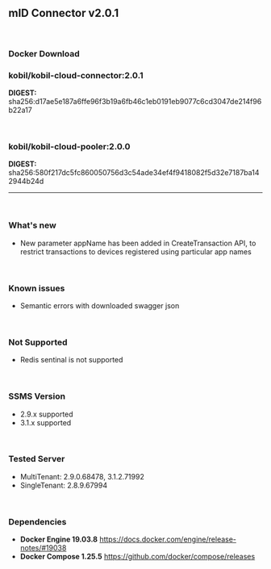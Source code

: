 
## mID Connector v2.0.1

<br/>

### **Docker Download**

### kobil/kobil-cloud-connector:2.0.1
**DIGEST:** sha256:d17ae5e187a6ffe96f3b19a6fb46c1eb0191eb9077c6cd3047de214f96b22a17

<br/>

### kobil/kobil-cloud-pooler:2.0.0
**DIGEST:** sha256:580f217dc5fc860050756d3c54ade34ef4f9418082f5d32e7187ba142944b24d

------------------------------------
<br/>

### What's new
* New parameter appName has been added in CreateTransaction API, to restrict transactions to devices registered using particular app names


<br/>

### Known issues
* Semantic errors with downloaded swagger json

<br/>

### Not Supported
* Redis sentinal is not supported

<br/>

### SSMS Version
* 2.9.x supported
* 3.1.x supported


<br/>

### Tested Server
* MultiTenant: 2.9.0.68478, 3.1.2.71992
* SingleTenant: 2.8.9.67994

<br/>

### Dependencies
* **Docker Engine 19.03.8**
https://docs.docker.com/engine/release-notes/#19038
* **Docker Compose 1.25.5**
https://github.com/docker/compose/releases

